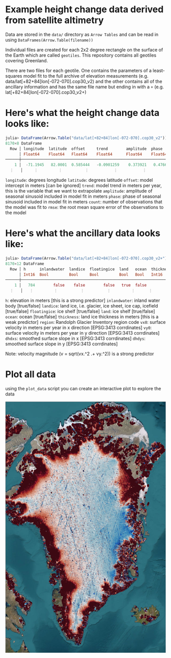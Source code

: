 # Example height change data derived from satellite altimetry

Data are stored in the `data/` directory as `Arrow Tables` and can be read in using `DataFrames(Arrow.Table(filename))`

Individual files are created for each 2x2 degree rectangle on the surface of the Earth which are called `geotiles`. This repository contains all geotiles covering Greenland.

There are two files for each geotile. One contains the parameters of a least-squares model fit to the full archive of elevation measurements (e.g. data/lat[+82+84]lon[-072-070].cop30_v2) and the other contains all of the ancillary information and has the same file name but ending in with a `+` (e.g. lat[+82+84]lon[-072-070].cop30_v2+)

# Here's what the height change data looks like:

```julia 
julia> DataFrame(Arrow.Table("data/lat[+82+84]lon[-072-070].cop30_v2"))
8170×8 DataFrame
  Row │ longitude  latitude  offset     trend        amplitude  phase       count  rmse     
      │ Float64    Float64   Float64    Float64      Float64    Float64     Int16  Float64  
──────┼─────────────────────────────────────────────────────────────────────────────────────
    1 │  -71.1945   82.0001  0.585444   -0.0901259    0.373921   0.476692      27  2.91935
  ⋮   │     ⋮         ⋮          ⋮           ⋮           ⋮          ⋮         ⋮       ⋮
```

`longitude`: degrees longitude
`latitude`: degrees latitude
`offset`: model intercept in meters [can be ignored]
`trend`: model trend in meters per year, this is the variable that we want to extrapolate
`amplitude`: amplitude of seasonal sinusoid included in model fit in meters
`phase`: phase of seasonal sinusoid included in model fit in meters
`count`: number of observations that the model was fit to
`rmse`: the root mean square error of the observations to the model

# Here's what the ancillary data looks like:
```julia
julia> DataFrame(Arrow.Table("data/lat[+82+84]lon[-072-070].cop30_v2+"))
8170×12 DataFrame
  Row │ h      inlandwater  landice  floatingice  land   ocean  thickness  region  vx0      vy0      dhdxs    ⋯
      │ Int16  Bool         Bool     Bool         Bool   Bool   Int16      UInt8   Float32  Float32  Float32  ⋯
──────┼────────────────────────────────────────────────────────────────────────────────────────────────────────
    1 │   784        false    false        false   true  false         10       1      0.0      0.0      0.0  ⋯
  ⋮   │   ⋮         ⋮          ⋮          ⋮         ⋮      ⋮        ⋮        ⋮        ⋮        ⋮        ⋮     ⋱
  ```

 `h`: elevation in meters [this is a strong predictor]
 `inlandwater`: inland water body [true/false]
 `landice`: land ice, i.e. glacier, ice sheet, ice cap, icefield [true/false]
 `floatingice`: ice shelf [true/false]
 `land`: ice shelf [true/false]
 `ocean`: ocean [true/false]
 `thickness`: land ice thickness in meters [this is a weak predictor]
 `region`: Randolph Glacier Inventory region code
 `vx0`: surface velocity in meters per year in x direction [EPSG:3413 corrdinates]
 `vy0`: surface velocity in meters per year in y direction [EPSG:3413 corrdinates]
 `dhdxs`: smoothed surface slope in x [EPSG:3413 corrdinates]
 `dhdys`: smoothed surface slope in y [EPSG:3413 corrdinates]

Note: velocity magnitude (v = sqrt(vx.^2 .+ vy.^2)) is a strong predictor


# Plot all data
using the `plot_data` script you can create an interactive plot to explore the data

![example 1](https://github.com/alex-s-gardner/EarthGPR.jl/blob/main/assets/height_change_example.jpg?raw=true)